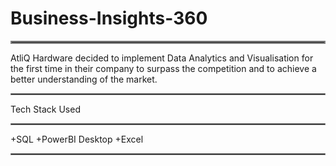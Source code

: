 # Business-Insights-360
<hr style="border:2px solid gray">
AtliQ Hardware decided to implement Data Analytics and Visualisation for the first time in their company to surpass the competition and to achieve a better understanding of the market.
<hr style="border:1px solid gray">
Tech Stack Used
<hr style="border:1px solid gray">
+SQL
+PowerBI Desktop
+Excel

<hr style="border:1px solid gray">
